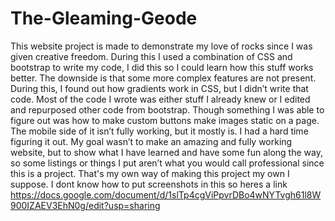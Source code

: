 # The-Gleaming-Geode
This website project is made to demonstrate my love of rocks since I was given creative freedom.
During this I used a combination of CSS and bootstrap to write my code, I did this so I could learn how this stuff works better. The downside is that some more complex features are not present.
During this, I found out how gradients work in CSS, but I didn’t write that code. Most of the code I wrote was either stuff I already knew or I edited and repurposed other code from bootstrap. Though something I was able to figure out was how to make custom buttons make images static on a page.
The mobile side of it isn’t fully working, but it mostly is. I had a hard time figuring it out.
My goal wasn’t to make an amazing and fully working website, but to show what I have learned and have some fun along the way, so some listings or things I put aren’t what you would call professional since this is a project. That's my own way of making this project my own I suppose.
I dont know how to put screenshots in this so heres a link https://docs.google.com/document/d/1slTp4cgViPpvrDBo4wNYTvgh61l8W900IZAEV3EhN0g/edit?usp=sharing
